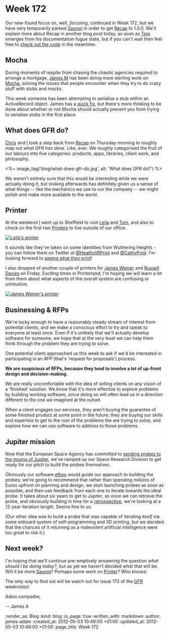 Week 172
========

Our new-found focus on, well, _focusing_, continued in Week 172, but we have very temporarily parked [Sauron][] in order to get [Recap][] to 1.0.0. We'll explain more about Recap in another blog post today, as soon as [Tom](/tom-ward) emerges from his documentation fugue state, but if you can't wait then feel free to [check out the code][Recap] in the meantime.


Mocha
-----

During moments of respite from chasing the chaotic agencies required to arrange a mortgage, [James M](/james-mead) has been doing more sterling work on [Mocha][], solving the issues that people encounter when they try to do crazy stuff with stubs and mocks.

This week someone has been attempting to serialise a stub within an ActiveRecord object. James has a [quick fix](https://github.com/freerange/mocha/commit/d0569869da15fa9d3d86b18047630452a21906df), but there's more thinking to be done about whether or not Mocha should actually prevent you from trying to serialise stubs in the first place.


What does GFR do?
-----------------

[Chris](/chris-roos) and [I](/james-adam) took a step back from [Recap][] on Thursday morning to roughly map out *what GFR has done*. Like, ever. We roughly categorised the fruit of our labours into five categories: products, apps, libraries, client work, and philosophy.

<%= image_tag('blog/what-does-gfr-do.jpg', alt: 'What does GFR do?') %>

We weren't entirely sure that this would be interesting while we were actually doing it, but looking afterwards has definitely given us a sense of what things -- like the mechanics we use to run the company -- we might polish and make more available to the world.


Printer
-------

At the weekend [I](/james-adam) went up to Sheffield to visit [Leila](http://finalbullet.com) and [Tom](http://experthuman.com), and also to check on the first two [Printers][Printer] to live outside of our office.

[![Leila's printer](http://distilleryimage2.s3.amazonaws.com/d8cf1be8908011e1abb01231381b65e3_7.jpg)](http://instagr.am/p/J7cOtEGjKO/)

It sounds like they've taken on some identities from Wuthering Heights - you can follow them on Twitter at [@HeathcliffPrint](https://twitter.com/HeathcliffPrint) and [@CathyPrint](https://twitter.com/CathyPrint). I'm looking forward to [seeing what they print](http://www.flickr.com/photos/lovemaus/6995417290/in/photostream)!

I also dropped of another couple of printers for [James Weiner](https://twitter.com/jamesweiner) and [Russell Davies](http://twitter.com/undermanager) on Friday. Exciting times in Printerland; I'm hoping we will learn a lot from them about what aspects of the overall system are confusing or unintuitive.

[![James Weiner's printer](http://distilleryimage10.instagram.com/c3d47690953311e1abb01231381b65e3_7.jpg)](http://instagr.am/p/KK1qQNDo6y/)


Businessing & RFPs
-----------

We're lucky enough to have a reasonably steady stream of interest from potential clients, and we make a conscious effort to try and speak to everyone at least once. Even if it's unlikely that we'll actually develop software for someone, we hope that at the very least we can help them think through the problem they are trying to solve.

One potential client approached us this week to ask if we'd be interested in participating in an _RFP_ (that's 'request for proposals') process.

**We are suspicious of RFPs, because they tend to involve a lot of up-front design and decision-making**.

We are really uncomfortable with the idea of selling clients on any vision of a 'finished' solution. We know that it's more effective to explore problems by building working software, since doing so will often lead us in a  direction different to the one we imagined at the outset.

When a client engages our services, they aren't buying the guarantee of some finished product at some point in the future; they are buying our skills and expertise to get to the root of the problems the are trying to solve, and explore how we can use software to address to those problems.


Jupiter mission
---------------

Now that the European Space Agency has committed to [sending probes to the moons of Jupiter](http://www.guardian.co.uk/science/2012/may/02/esa-mission-jupiters-moons-europa), we've ramped up our Space Research Division to get ready for our pitch to build the probes themselves.

Obviously our software [ethos](/ethos) would guide our approach to building the probes; we're going to recommend that rather than spending millions of Euros upfront on planning and design, we start launching probes as soon as possible, and then use feedback from each one to iterate towards the ideal probe. It takes about six years to get to Jupiter, so once we can retrieve the probe, and obviously building in time for a [retrospective](http://en.wikipedia.org/wiki/Retrospective), we're looking at a 12-year iteration length. Seems fine to us.

(Our other idea was to build a probe that was capable of iterating *itself* via some onboard system of self-programming and 3D printing, but we decided that the chances of it returning as a malevolent artificial intelligence were too great to risk it.)

Next week?
----------

I'm hoping that we'll continue pre-emptively answering the question _what should I be doing today?_, but as yet we haven't decided what that will be. Will it be more [Sauron][]? Perhaps some work on [Printer][]? Who knows!

The only way to find out will be watch out for issue 173 of the [GFR](/) weeknotes!

Adios compadre,

-- James A

[Sauron]: https://github.com/freerange/sauron
[Recap]: https://github.com/freerange/recap
[Mocha]: https://mocha.jamesmead.org
[Printer]: /printer


:render_as: Blog
:kind: blog
:is_page: true
:written_with: markdown
:author: james-adam
:created_at: 2012-05-03 10:49:00 +01:00
:updated_at: 2012-05-03 10:49:00 +01:00
:page_title: Week 172
